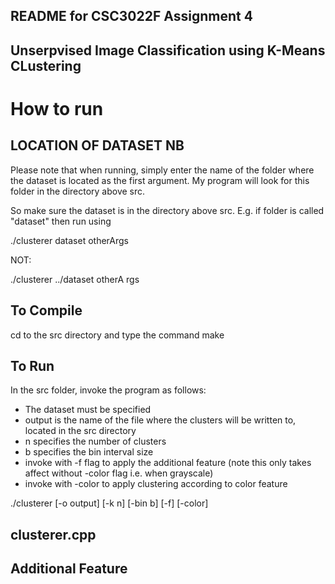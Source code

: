 ## README for CSC3022F Assignment 4

## Unserpvised Image Classification using K-Means CLustering

# How to run
## LOCATION OF DATASET NB
Please note that when running, simply enter the name of the folder where the dataset is located as the first argument.
My program will look for this folder in the directory above src.

So make sure the dataset is in the directory above src.
E.g. if folder is called "dataset" then run using

./clusterer dataset otherArgs

NOT:

./clusterer ../dataset otherA rgs

## To Compile

cd to the src directory and type the command make

## To Run

In the src folder, invoke the program as follows:
- The dataset must be specified
- output is the name of the file where the clusters will be written to, located in the src directory
- n specifies the number of clusters
- b specifies the bin interval size
- invoke with -f flag to apply the additional feature (note this only takes affect without -color flag i.e. when grayscale)
- invoke with -color to apply clustering according to color feature

./clusterer <dataset> [-o output] [-k n] [-bin b] [-f] [-color]


## clusterer.cpp

## Additional Feature



 